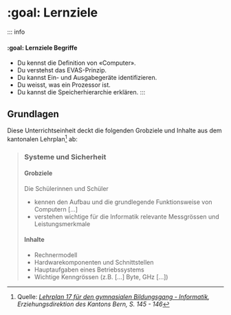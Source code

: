 # :goal: Lernziele

::: info
#### :goal: Lernziele Begriffe
- Du kennst die Definition von «Computer».
- Du verstehst das EVAS-Prinzip.
- Du kannst Ein- und Ausgabegeräte identifizieren.
- Du weisst, was ein Prozessor ist.
- Du kannst die Speicherhierarchie erklären.
:::

## Grundlagen

Diese Unterrichtseinheit deckt die folgenden Grobziele und Inhalte aus dem kantonalen Lehrplan[^1] ab:

> ### Systeme und Sicherheit
>
> #### Grobziele
> Die Schülerinnen und Schüler
> - kennen den Aufbau und die grundlegende Funktionsweise von Computern […]
> - verstehen wichtige für die Informatik relevante Messgrössen und Leistungsmerkmale
>
> #### Inhalte
> - Rechnermodell
> - Hardwarekomponenten und Schnittstellen
> - Hauptaufgaben eines Betriebssystems
> - Wichtige Kenngrössen (z.B. […] Byte, GHz […])

[^1]: Quelle: *[Lehrplan 17 für den gymnasialen Bildungsgang - Informatik][1], Erziehungsdirektion des Kantons Bern, S. 145 - 146*

[1]: https://www.erz.be.ch/erz/de/index/mittelschule/mittelschule/gymnasium/lehrplan_maturitaetsausbildung.html
